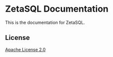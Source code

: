 # ZetaSQL Documentation

This is the documentation for ZetaSQL.

## License

[Apache License 2.0](LICENSE)
